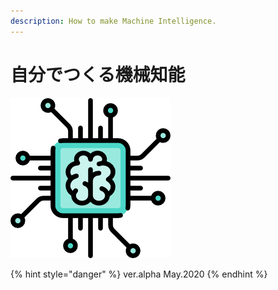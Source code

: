 ```yaml
---
description: How to make Machine Intelligence.
---
```


# 自分でつくる機械知能

![Title](.gitbook/assets/color.png)

{% hint style="danger" %}
ver.alpha May.2020
{% endhint %}

